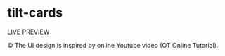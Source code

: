 # tilt-cards

[LIVE PREVIEW](https://dareenzeyad.github.io/tilt-cards/)

© The UI design is inspired by online Youtube video (OT Online Tutorial). 

